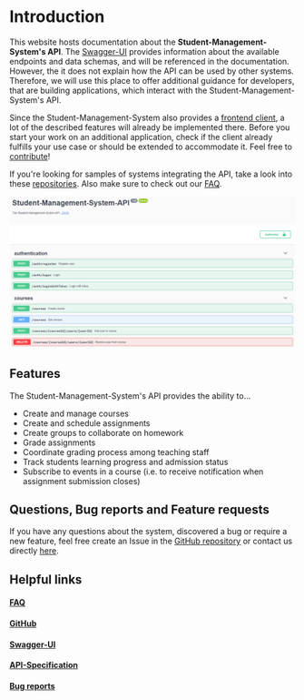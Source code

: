 # Introduction

This website hosts documentation about the **Student-Management-System's API**.
The [Swagger-UI](http://147.172.178.30:3000/api/) provides information about the available endpoints and data schemas,
and will be referenced in the documentation. However, the it does not explain how the API can be used by other systems.
Therefore, we will use this place to offer additional guidance for developers, that are building applications, which interact with the
Student-Management-System's API.

Since the Student-Management-System also provides a [frontend client](http://147.172.178.30/WEB-APP/courses), a lot of the described features will already be implemented there.
Before you start your work on an additional application, check if the client already fulfills your use case or should be extended to accommodate
it. Feel free to [contribute](https://github.com/Student-Management-System/StudentMgmt-Client)!

If you're looking for samples of systems integrating the API, take a look into these [repositories](https://github.com/Student-Management-System).
Also make sure to check out our [FAQ](/faq).

![Screenshot](img/swagger-ui-screenshot.png "Swagger UI")

## Features

The Student-Management-System's API provides the ability to...

-   Create and manage courses
-   Create and schedule assignments
-   Create groups to collaborate on homework
-   Grade assignments
-   Coordinate grading process among teaching staff
-   Track students learning progress and admission status
-   Subscribe to events in a course (i.e. to receive notification when assignment submission closes)

## Questions, Bug reports and Feature requests

If you have any questions about the system, discovered a bug or require a new feature, feel free create an Issue
in the [GitHub repository](https://github.com/Student-Management-System/StudentMgmt-Backend/issues) or contact us directly [here](TODO).

## Helpful links

#### [FAQ](/faq)

#### [GitHub](https://github.com/Student-Management-System/StudentMgmt-Backend)

#### [Swagger-UI](http://147.172.178.30:3000/api/)

#### [API-Specification](http://147.172.178.30:3000/api-json)

#### [Bug reports](https://github.com/Student-Management-System/StudentMgmt-Backend/issues)
